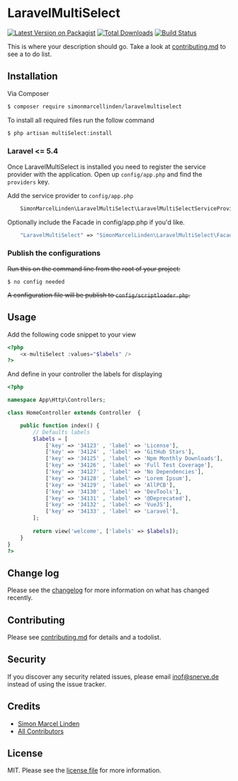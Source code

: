 # LaravelMultiSelect

[![Latest Version on Packagist][ico-version]][link-packagist]
[![Total Downloads][ico-downloads]][link-downloads]
[![Build Status][ico-travis]][link-travis]

This is where your description should go. Take a look at [contributing.md](contributing.md) to see a to do list.

## Installation

Via Composer

``` bash
$ composer require simonmarcellinden/laravelmultiselect
```

To install all required files run the follow command

``` bash
$ php artisan multiSelect:install
```

### Laravel <= 5.4
Once LaravelMultiSelect is installed you need to register the service provider with the application.
Open up `config/app.php` and find the `providers` key.

Add the service provider to `config/app.php`

```php
    SimonMarcelLinden\LaravelMultiSelect\LaravelMultiSelectServiceProvider::class,
```
Optionally include the Facade in config/app.php if you'd like.

```php
    "LaravelMultiSelect" => "SimonMarcelLinden\LaravelMultiSelect\Facades\LaravelMultiSelect::class",
```

### Publish the configurations

~~Run this on the command line from the root of your project:~~

```
$ no config needed
```

~~A configuration file will be publish to `config/scriptloader.php`.~~

## Usage

Add the following code snippet to your view
```php
<?php 
    <x-multiSelect :values="$labels" />
?>
```
And define in your controller the labels for displaying


```php
<?php 

namespace App\Http\Controllers;

class HomeController extends Controller  {

    public function index() {
        // Defaults labels
        $labels = [
            ['key' => '34123' , 'label' => 'License'],
            ['key' => '34124' , 'label' => 'GitHub Stars'],
            ['key' => '34125' , 'label' => 'Npm Monthly Downloads'],
            ['key' => '34126' , 'label' => 'Full Test Coverage'],
            ['key' => '34127' , 'label' => 'No Dependencies'],
            ['key' => '34128' , 'label' => 'Lorem Ipsum'],
            ['key' => '34129' , 'label' => 'AllPCB'],
            ['key' => '34130' , 'label' => 'DevTools'],
            ['key' => '34131' , 'label' => '@Deprecated'],
            ['key' => '34132' , 'label' => 'VueJS'],
            ['key' => '34133' , 'label' => 'Laravel'],
        ];        
        
        return view('welcome', ['labels' => $labels]);
    }
}
?>
```

## Change log

Please see the [changelog](changelog.md) for more information on what has changed recently.

## Contributing

Please see [contributing.md](contributing.md) for details and a todolist.

## Security

If you discover any security related issues, please email inof@snerve.de instead of using the issue tracker.

## Credits

- [Simon Marcel Linden][link-author]
- [All Contributors][link-contributors]

## License

MIT. Please see the [license file](license.md) for more information.

[ico-version]: https://img.shields.io/packagist/v/simonmarcellinden/laravelmultiselect.svg?style=flat-square
[ico-downloads]: https://img.shields.io/packagist/dt/simonmarcellinden/laravelmultiselect.svg?style=flat-square
[ico-travis]: https://img.shields.io/travis/simonmarcellinden/laravelmultiselect/master.svg?style=flat-square

[link-packagist]: https://packagist.org/packages/simonmarcellinden/laravelmultiselect
[link-downloads]: https://packagist.org/packages/simonmarcellinden/laravelmultiselect
[link-travis]: https://travis-ci.org/simonmarcellinden/laravelmultiselect
[link-author]: https://github.com/simonmarcellinden
[link-contributors]: ../../contributors
